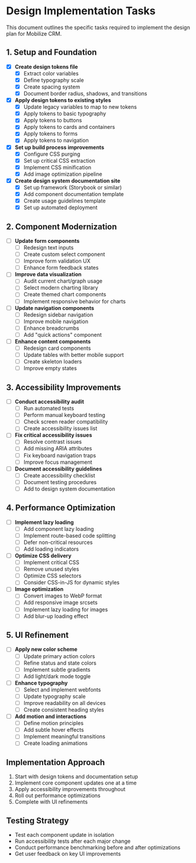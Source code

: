 # Design Implementation Tasks

This document outlines the specific tasks required to implement the design plan for Mobilize CRM.

## 1. Setup and Foundation

- [x] **Create design tokens file**
  - [x] Extract color variables
  - [x] Define typography scale
  - [x] Create spacing system
  - [x] Document border radius, shadows, and transitions

- [x] **Apply design tokens to existing styles**
  - [x] Update legacy variables to map to new tokens
  - [x] Apply tokens to basic typography
  - [x] Apply tokens to buttons
  - [x] Apply tokens to cards and containers
  - [x] Apply tokens to forms
  - [x] Apply tokens to navigation

- [x] **Set up build process improvements**
  - [x] Configure CSS purging
  - [x] Set up critical CSS extraction
  - [x] Implement CSS minification
  - [x] Add image optimization pipeline

- [x] **Create design system documentation site**
  - [x] Set up framework (Storybook or similar)
  - [x] Add component documentation template
  - [x] Create usage guidelines template
  - [x] Set up automated deployment

## 2. Component Modernization

- [ ] **Update form components**
  - [ ] Redesign text inputs
  - [ ] Create custom select component
  - [ ] Improve form validation UX
  - [ ] Enhance form feedback states

- [ ] **Improve data visualization**
  - [ ] Audit current chart/graph usage
  - [ ] Select modern charting library
  - [ ] Create themed chart components
  - [ ] Implement responsive behavior for charts

- [ ] **Update navigation components**
  - [ ] Redesign sidebar navigation
  - [ ] Improve mobile navigation
  - [ ] Enhance breadcrumbs
  - [ ] Add "quick actions" component

- [ ] **Enhance content components**
  - [ ] Redesign card components
  - [ ] Update tables with better mobile support
  - [ ] Create skeleton loaders
  - [ ] Improve empty states

## 3. Accessibility Improvements

- [ ] **Conduct accessibility audit**
  - [ ] Run automated tests
  - [ ] Perform manual keyboard testing
  - [ ] Check screen reader compatibility
  - [ ] Create accessibility issues list

- [ ] **Fix critical accessibility issues**
  - [ ] Resolve contrast issues
  - [ ] Add missing ARIA attributes
  - [ ] Fix keyboard navigation traps
  - [ ] Improve focus management

- [ ] **Document accessibility guidelines**
  - [ ] Create accessibility checklist
  - [ ] Document testing procedures
  - [ ] Add to design system documentation

## 4. Performance Optimization

- [ ] **Implement lazy loading**
  - [ ] Add component lazy loading
  - [ ] Implement route-based code splitting
  - [ ] Defer non-critical resources
  - [ ] Add loading indicators

- [ ] **Optimize CSS delivery**
  - [ ] Implement critical CSS
  - [ ] Remove unused styles
  - [ ] Optimize CSS selectors
  - [ ] Consider CSS-in-JS for dynamic styles

- [ ] **Image optimization**
  - [ ] Convert images to WebP format
  - [ ] Add responsive image srcsets
  - [ ] Implement lazy loading for images
  - [ ] Add blur-up loading effect

## 5. UI Refinement

- [ ] **Apply new color scheme**
  - [ ] Update primary action colors
  - [ ] Refine status and state colors
  - [ ] Implement subtle gradients
  - [ ] Add light/dark mode toggle

- [ ] **Enhance typography**
  - [ ] Select and implement webfonts
  - [ ] Update typography scale
  - [ ] Improve readability on all devices
  - [ ] Create consistent heading styles

- [ ] **Add motion and interactions**
  - [ ] Define motion principles
  - [ ] Add subtle hover effects
  - [ ] Implement meaningful transitions
  - [ ] Create loading animations

## Implementation Approach

1. Start with design tokens and documentation setup
2. Implement core component updates one at a time
3. Apply accessibility improvements throughout
4. Roll out performance optimizations
5. Complete with UI refinements

## Testing Strategy

- Test each component update in isolation
- Run accessibility tests after each major change
- Conduct performance benchmarking before and after optimizations
- Get user feedback on key UI improvements 